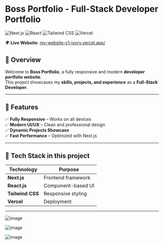 # Boss Portfolio - Full-Stack Developer Portfolio

![Next.js](https://img.shields.io/badge/Frontend-Next.js-black?style=flat-square)
![React](https://img.shields.io/badge/Frontend-React-blue?style=flat-square)
![Tailwind CSS](https://img.shields.io/badge/Styling-TailwindCSS-blue?style=flat-square)
![Vercel](https://img.shields.io/badge/Deployment-Vercel-black?style=flat-square&logo=vercel)

🌍 **Live Website**: [my-website-v1-ivory.vercel.app/](https://my-website-v1-ivory.vercel.app/)
## 📖 Overview
Welcome to **Boss Portfolio**, a fully responsive and modern **developer portfolio website**.  
This project showcases my **skills, projects, and experience** as a **Full-Stack Developer**.

---

## 📌 Features
✅ **Fully Responsive** – Works on all devices  
✅ **Modern UI/UX** – Clean and professional design  
✅ **Dynamic Projects Showcase**  
✅ **Fast Performance** – Optimized with Next.js  

---

## 🎨 Tech Stack in this project
| **Technology**  | **Purpose**  |
|-----------------|-------------|
| **Next.js**     | Frontend framework |
| **React.js**    | Component-based UI |
| **Tailwind CSS** | Responsive styling |
| **Vercel**      | Deployment |

---
![image](https://github.com/user-attachments/assets/3eb67206-351a-4360-a17b-eb2d4bd70625)

![image](https://github.com/user-attachments/assets/941b7b87-4c96-4522-a958-c1fcd6e81d9b)

![image](https://github.com/user-attachments/assets/92129967-6e88-48d7-bf6f-468439795418)



